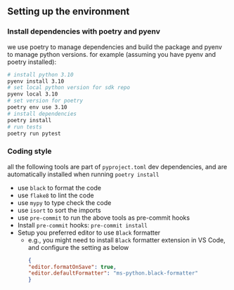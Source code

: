 ## Setting up the environment

### Install dependencies with poetry and pyenv
we use poetry to manage dependencies and build the package and pyenv to manage python versions.
for example (assuming you have pyenv and poetry installed):
```bash
# install python 3.10
pyenv install 3.10
# set local python version for sdk repo
pyenv local 3.10
# set version for poetry
poetry env use 3.10
# install dependencies
poetry install
# run tests
poetry run pytest
```

### Coding style
all the following tools are part of `pyproject.toml` dev dependencies, and are automatically installed when running `poetry install`

- use `black` to format the code
- use `flake8` to lint the code
- use `mypy` to type check the code
- use `isort` to sort the imports
- use `pre-commit` to run the above tools as pre-commit hooks
- Install `pre-commit` hooks: `pre-commit install`
- Setup you preferred editor to use `Black` formatter
  - e.g., you might need to install `Black` formatter extension in VS Code, and configure the setting as below
    ```json
    {
    "editor.formatOnSave": true,
    "editor.defaultFormatter": "ms-python.black-formatter"
    }
    ```
